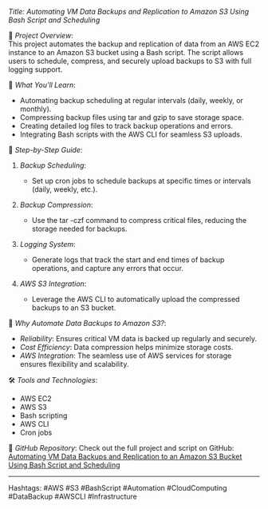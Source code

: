*Title: Automating VM Data Backups and Replication to Amazon S3 Using Bash Script and Scheduling*

🚀 *Project Overview*:  
This project automates the backup and replication of data from an AWS EC2 instance to an Amazon S3 bucket using a Bash script. The script allows users to schedule, compress, and securely upload backups to S3 with full logging support.

🔧 *What You'll Learn*:
- Automating backup scheduling at regular intervals (daily, weekly, or monthly).
- Compressing backup files using tar and gzip to save storage space.
- Creating detailed log files to track backup operations and errors.
- Integrating Bash scripts with the AWS CLI for seamless S3 uploads.

📖 *Step-by-Step Guide*:
1. *Backup Scheduling*:
   - Set up cron jobs to schedule backups at specific times or intervals (daily, weekly, etc.).

2. *Backup Compression*:
   - Use the tar -czf command to compress critical files, reducing the storage needed for backups.

3. *Logging System*:
   - Generate logs that track the start and end times of backup operations, and capture any errors that occur.

4. *AWS S3 Integration*:
   - Leverage the AWS CLI to automatically upload the compressed backups to an S3 bucket.

🔗 *Why Automate Data Backups to Amazon S3?*:
- *Reliability*: Ensures critical VM data is backed up regularly and securely.
- *Cost Efficiency*: Data compression helps minimize storage costs.
- *AWS Integration*: The seamless use of AWS services for storage ensures flexibility and scalability.

🛠 *Tools and Technologies*:
- AWS EC2
- AWS S3
- Bash scripting
- AWS CLI
- Cron jobs

📂 *GitHub Repository*:
Check out the full project and script on GitHub: [Automating VM Data Backups and Replication to an Amazon S3 Bucket Using Bash Script and Scheduling](https://github.com/hossamfarhoud/Automating-VM-Data-Backups-and-Replication-to-an-Amazon-S3-Bucket-Using-Bash-Script-and-Scheduling)

---

Hashtags: #AWS #S3 #BashScript #Automation #CloudComputing #DataBackup #AWSCLI #Infrastructure
